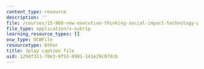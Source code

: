 ```yaml
---
content_type: resource
description: ''
file: /courses/15-960-new-executive-thinking-social-impact-technology-projects-fall-2017-spring-2018/129df31170e39f530981141e29c97dcb_HaySEpWEsdU.srt
file_type: application/x-subrip
learning_resource_types: []
ocw_type: OCWFile
resourcetype: Other
title: 3play caption file
uid: 129df311-70e3-9f53-0981-141e29c97dcb
---
```


